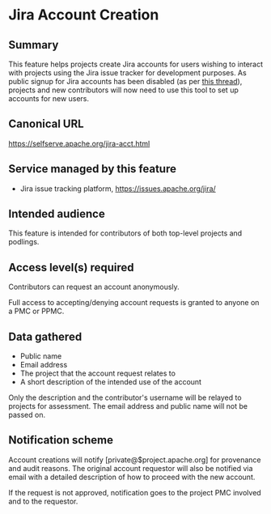 # Jira Account Creation

## Summary
This feature helps projects create Jira accounts for users wishing to interact with projects using the 
Jira issue tracker for development purposes. As public signup for Jira accounts has been disabled 
(as per [this thread](https://lists.apache.org/thread/jx9d7sp690ro660pjpttwtg209w3m39w)), projects 
and new contributors will now need to use this tool to set up accounts for new users.

## Canonical URL
https://selfserve.apache.org/jira-acct.html

## Service managed by this feature
- Jira issue tracking platform, https://issues.apache.org/jira/

## Intended audience
This feature is intended for contributors of both top-level projects and podlings.

## Access level(s) required
Contributors can request an account anonymously.

Full access to accepting/denying account requests is granted to anyone on a PMC or PPMC.

## Data gathered
- Public name
- Email address
- The project that the account request relates to
- A short description of the intended use of the account

Only the description and the contributor's username will be relayed to projects for assessment.
The email address and public name will not be passed on.

## Notification scheme
Account creations will notify [private@$project.apache.org] for provenance and audit reasons.
The original account requestor will also be notified via email with a detailed description of how to proceed with the new account.

If the request is not approved, notification goes to the project PMC involved and to the requestor.
